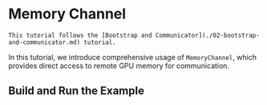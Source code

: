 # Memory Channel

```{note}
This tutorial follows the [Bootstrap and Communicator](./02-bootstrap-and-communicator.md) tutorial.
```

In this tutorial, we introduce comprehensive usage of `MemoryChannel`, which provides direct access to remote GPU memory for communication.

## Build and Run the Example
